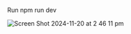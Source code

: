 Run npm run dev

![Screen Shot 2024-11-20 at 2 46 11 pm](https://github.com/user-attachments/assets/b70b3a38-5de1-4333-a67c-130b376d5971)


